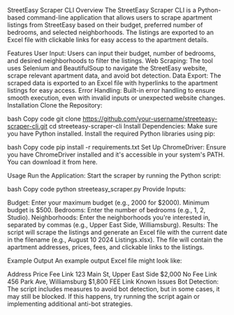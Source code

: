 StreetEasy Scraper CLI
Overview
The StreetEasy Scraper CLI is a Python-based command-line application that allows users to scrape apartment listings from StreetEasy based on their budget, preferred number of bedrooms, and selected neighborhoods. The listings are exported to an Excel file with clickable links for easy access to the apartment details.

Features
User Input: Users can input their budget, number of bedrooms, and desired neighborhoods to filter the listings.
Web Scraping: The tool uses Selenium and BeautifulSoup to navigate the StreetEasy website, scrape relevant apartment data, and avoid bot detection.
Data Export: The scraped data is exported to an Excel file with hyperlinks to the apartment listings for easy access.
Error Handling: Built-in error handling to ensure smooth execution, even with invalid inputs or unexpected website changes.
Installation
Clone the Repository:

bash
Copy code
git clone https://github.com/your-username/streeteasy-scraper-cli.git
cd streeteasy-scraper-cli
Install Dependencies:
Make sure you have Python installed. Install the required Python libraries using pip:

bash
Copy code
pip install -r requirements.txt
Set Up ChromeDriver:
Ensure you have ChromeDriver installed and it's accessible in your system's PATH. You can download it from here.

Usage
Run the Application:
Start the scraper by running the Python script:

bash
Copy code
python streeteasy_scraper.py
Provide Inputs:

Budget: Enter your maximum budget (e.g., 2000 for $2000). Minimum budget is $500.
Bedrooms: Enter the number of bedrooms (e.g., 1, 2, Studio).
Neighborhoods: Enter the neighborhoods you're interested in, separated by commas (e.g., Upper East Side, Williamsburg).
Results:
The script will scrape the listings and generate an Excel file with the current date in the filename (e.g., August 10 2024 Listings.xlsx). The file will contain the apartment addresses, prices, fees, and clickable links to the listings.

Example Output
An example output Excel file might look like:

Address	Price	Fee	Link
123 Main St, Upper East Side	$2,000	No Fee	Link
456 Park Ave, Williamsburg	$1,800	FEE	Link
Known Issues
Bot Detection: The script includes measures to avoid bot detection, but in some cases, it may still be blocked. If this happens, try running the script again or implementing additional anti-bot strategies.
